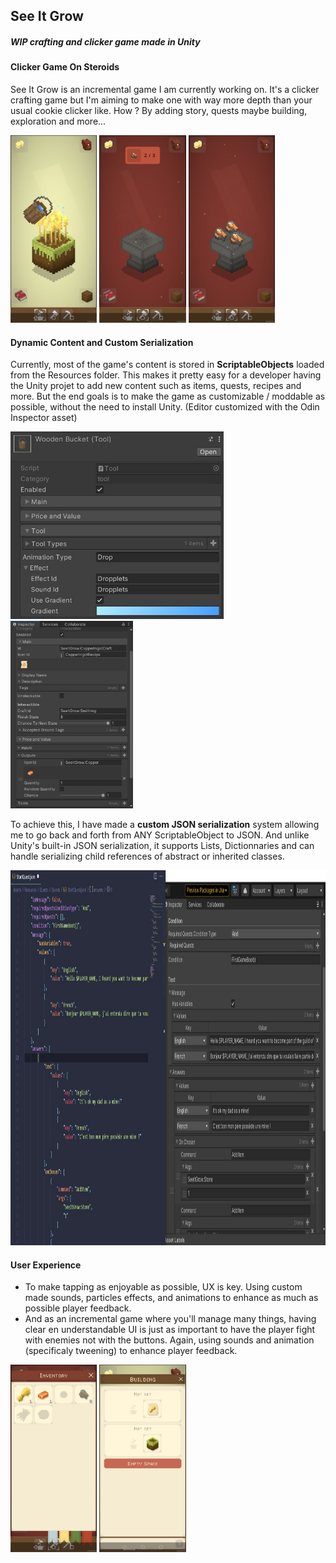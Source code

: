 ## See It Grow
##### *WIP crafting and clicker game made in Unity*

<!-- <div class="technologies"><span>Unity</span><span>C#</span><div> -->

#### Clicker Game On Steroids

See It Grow is an incremental game I am currently working on. It's a clicker crafting game but I'm aiming to make one with way more depth than your usual cookie clicker like. How ? By adding story, quests maybe building, exploration and more...

<img src="./media/SIG/wheatBucket.jpg" height="300px">
<img src="./media/SIG/notEnoughItems.jpg" height="300px">
<img src="./media/SIG/anvilCraft.jpg" height="300px">

#### Dynamic Content and Custom Serialization

Currently, most of the game's content is stored in **ScriptableObjects** loaded from the Resources folder. This makes it pretty easy for a developer having the Unity projet to add new content such as items, quests, recipes and more. But the end goals is to make the game as customizable / moddable as possible, without the need to install Unity.
(Editor customized with the Odin Inspector asset)

<img src="./media/SIG/SGO.jpg" height="300px">
<img src="./media/SIG/CustomSGO.jpg" height="300px">


To achieve this, I have made a **custom JSON serialization** system allowing me to go back and forth from ANY ScriptableObject to JSON. And unlike Unity's built-in JSON serialization, it supports Lists, Dictionnaries and can handle serializing child references of abstract or inherited classes.

<img src="./media/SIG/CustomSerialiaation_0.jpg" height="600px">

#### User Experience

* To make tapping as enjoyable as possible, UX is key. Using custom made sounds, particles effects, and animations to enhance as much as possible player feedback.
* And as an incremental game where you'll manage many things, having clear en understandable UI is just as important to have the player fight with enemies not with the buttons. Again, using sounds and animation (specificaly tweening) to enhance player feedback.

<img src="./media/SIG/inventory.jpg" height="300px">
<img src="./media/SIG/selectionUI.jpg" height="300px">